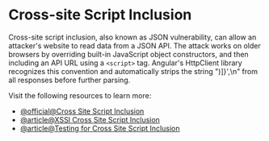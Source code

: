 # Cross-site Script Inclusion

Cross-site script inclusion, also known as JSON vulnerability, can allow an attacker's website to read data from a JSON API. The attack works on older browsers by overriding built-in JavaScript object constructors, and then including an API URL using a `<script>` tag. Angular's HttpClient library recognizes this convention and automatically strips the string ")]}',\n" from all responses before further parsing.

Visit the following resources to learn more:

- [@official@Cross Site Script Inclusion](https://angular.dev/best-practices/security#cross-site-script-inclusion-xssi)
- [@article@XSSI Cross Site Script Inclusion](https://book.hacktricks.xyz/pentesting-web/xssi-cross-site-script-inclusion)
- [@article@Testing for Cross Site Script Inclusion](https://owasp.org/www-project-web-security-testing-guide/v41/4-Web_Application_Security_Testing/11-Client_Side_Testing/13-Testing_for_Cross_Site_Script_Inclusion)